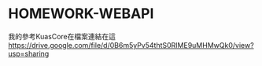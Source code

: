 # HOMEWORK-WEBAPI

我的參考KuasCore在檔案連結在這
https://drive.google.com/file/d/0B6m5yPv54thtS0RIME9uMHMwQk0/view?usp=sharing
